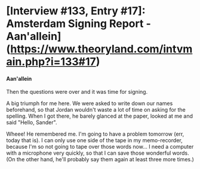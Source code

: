 # [Interview #133, Entry #17]: Amsterdam Signing Report - Aan'allein](https://www.theoryland.com/intvmain.php?i=133#17)

#### Aan'allein

Then the questions were over and it was time for signing.

A big triumph for me here. We were asked to write down our names beforehand, so that Jordan wouldn't waste a lot of time on asking for the spelling. When I got there, he barely glanced at the paper, looked at me and said "Hello, Sander".

Wheee! He remembered me. I'm going to have a problem tomorrow (err, today that is). I can only use one side of the tape in my memo-recorder, because I'm so not going to tape over those words now... I need a computer with a microphone very quickly, so that I can save those wonderful words. (On the other hand, he'll probably say them again at least three more times.)

